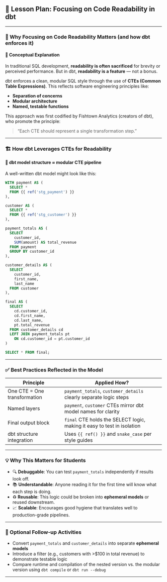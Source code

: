 
## 🧠 Lesson Plan: Focusing on Code Readability in dbt

---

### 🎯 Why Focusing on Code Readability Matters (and how dbt enforces it)

#### 🧠 Conceptual Explanation

In traditional SQL development, **readability is often sacrificed** for brevity or perceived performance. But in dbt, **readability is a feature** — not a bonus.

dbt enforces a clean, modular SQL style through the use of **CTEs (Common Table Expressions)**. This reflects software engineering principles like:

* **Separation of concerns**
* **Modular architecture**
* **Named, testable functions**

This approach was first codified by Fishtown Analytics (creators of dbt), who promote the principle:

> “Each CTE should represent a single transformation step.”

---

### 🏗️ How dbt Leverages CTEs for Readability

#### 🔹 dbt model structure ≈ modular CTE pipeline

A well-written dbt model might look like this:

```sql
WITH payment AS (
  SELECT *
  FROM {{ ref('stg_payment') }}
),

customer AS (
  SELECT *
  FROM {{ ref('stg_customer') }}
),

payment_totals AS (
  SELECT 
    customer_id,
    SUM(amount) AS total_revenue
  FROM payment
  GROUP BY customer_id
),

customer_details AS (
  SELECT 
    customer_id,
    first_name,
    last_name
  FROM customer
),

final AS (
  SELECT 
    cd.customer_id,
    cd.first_name,
    cd.last_name,
    pt.total_revenue
  FROM customer_details cd
  LEFT JOIN payment_totals pt 
    ON cd.customer_id = pt.customer_id
)

SELECT * FROM final;
```

---

### ✅ Best Practices Reflected in the Model

| Principle                    | Applied How?                                                            |
| ---------------------------- | ----------------------------------------------------------------------- |
| One CTE = One transformation | `payment_totals`, `customer_details` clearly separate logic steps       |
| Named layers                 | `payment`, `customer` CTEs mirror dbt model names for clarity           |
| Final output block           | `final` CTE holds the SELECT logic, making it easy to test in isolation |
| dbt structure integration    | Uses `{{ ref() }}` and `snake_case` per style guides                    |

---

### 💡 Why This Matters for Students

* 🔍 **Debuggable**: You can test `payment_totals` independently if results look off.
* 📚 **Understandable**: Anyone reading it for the first time will know what each step is doing.
* ♻️ **Reusable**: This logic could be broken into **ephemeral models** or reused downstream.
* 📈 **Scalable**: Encourages good hygiene that translates well to production-grade pipelines.

---

### 🧪 Optional Follow-up Activities

* Convert `payment_totals` and `customer_details` into separate **ephemeral models**
* Introduce a filter (e.g., customers with >\$100 in total revenue) to demonstrate testable logic
* Compare runtime and compilation of the nested version vs. the modular version using `dbt compile` or `dbt run --debug`

---
